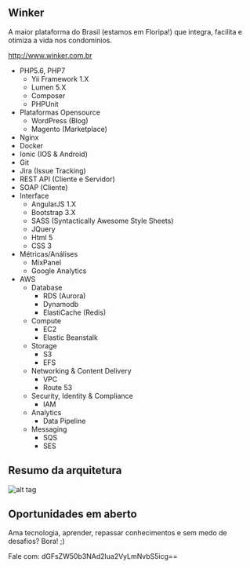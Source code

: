 Winker
------
A maior plataforma do Brasil (estamos em Floripa!) que integra, facilita e otimiza a vida nos condomínios.

http://www.winker.com.br

- PHP5.6, PHP7
  - Yii Framework 1.X
  - Lumen 5.X
  - Composer
  - PHPUnit
- Plataformas Opensource
  - WordPress (Blog)
  - Magento (Marketplace)
- Nginx
- Docker
- Ionic (IOS & Android)
- Git
- Jira (Issue Tracking)
- REST API (Cliente e Servidor)
- SOAP (Cliente)
- Interface
  - AngularJS 1.X
  - Bootstrap 3.X
  - SASS (Syntactically Awesome Style Sheets)
  - JQuery
  - Html 5
  - CSS 3
- Métricas/Análises
  - MixPanel
  - Google Analytics
- AWS
  - Database
    - RDS (Aurora)
    - Dynamodb
    - ElastiCache (Redis)
  - Compute
    - EC2
    - Elastic Beanstalk
  - Storage
    - S3
    - EFS
  - Networking & Content Delivery
    - VPC
    - Route 53
  - Security, Identity & Compliance
    - IAM
  - Analytics
    - Data Pipeline
  - Messaging
    - SQS
    - SES

Resumo da arquitetura
---------------------
![alt tag](https://s3-sa-east-1.amazonaws.com/winker.content/tech/architecture_winker.png)

Oportunidades em aberto
-----------------------
Ama tecnologia, aprender, repassar conhecimentos e sem medo de desafios? Bora! ;)

Fale com: dGFsZW50b3NAd2lua2VyLmNvbS5icg==
